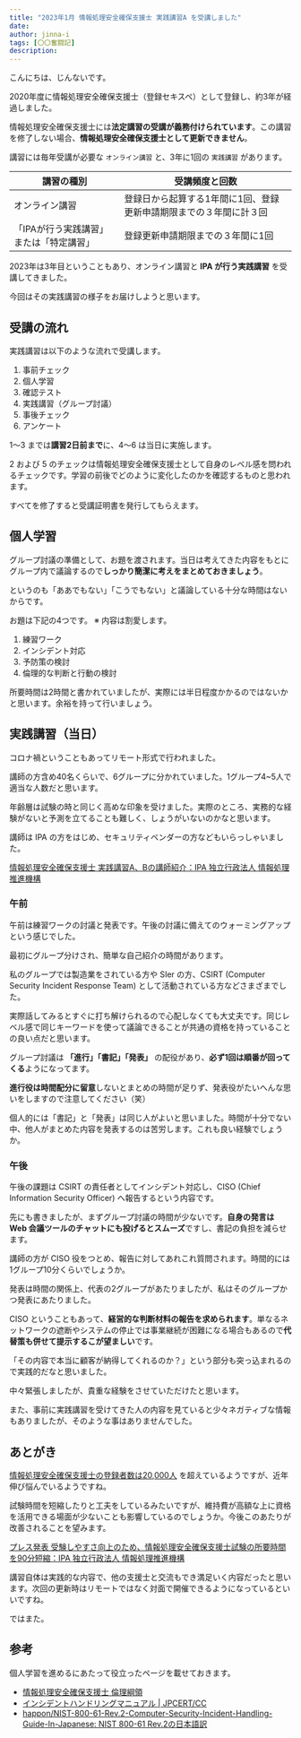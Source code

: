 ```yaml
---
title: "2023年1月 情報処理安全確保支援士 実践講習A を受講しました"
date: 
author: jinna-i
tags: [〇〇奮闘記]
description: 
---
```


こんにちは、じんないです。

2020年度に情報処理安全確保支援士（登録セキスペ）として登録し、約3年が経過しました。

情報処理安全確保支援士には**法定講習の受講が義務付けられています**。この講習を修了しない場合、**情報処理安全確保支援士として更新できません**。

講習には毎年受講が必要な `オンライン講習` と、3年に1回の `実践講習` があります。

講習の種別 | 受講頻度と回数
-- | --
オンライン講習 | 登録日から起算する1年間に1回、登録更新申請期限までの３年間に計３回
「IPAが行う実践講習」または「特定講習」 | 登録更新申請期限までの３年間に1回

2023年は3年目ということもあり、オンライン講習と **IPA が行う実践講習** を受講してきました。

今回はその実践講習の様子をお届けしようと思います。

## 受講の流れ

実践講習は以下のような流れで受講します。

1. 事前チェック
2. 個人学習
3. 確認テスト
4. 実践講習（グループ討議）
5. 事後チェック
6. アンケート

1～3 までは**講習2日前まで**に、4～6 は当日に実施します。

2 および 5 のチェックは情報処理安全確保支援士として自身のレベル感を問われるチェックです。学習の前後でどのように変化したのかを確認するものと思われます。

すべてを修了すると受講証明書を発行してもらえます。

## 個人学習

グループ討議の準備として、お題を渡されます。当日は考えてきた内容をもとにグループ内で議論するので**しっかり簡潔に考えをまとめておきましょう**。

というのも「ああでもない」「こうでもない」と議論している十分な時間はないからです。

お題は下記の4つです。
※ 内容は割愛します。

1. 練習ワーク
2. インシデント対応
3. 予防策の検討
4. 倫理的な判断と行動の検討

所要時間は2時間と書かれていましたが、実際には半日程度かかるのではないかと思います。余裕を持って行いましょう。

## 実践講習（当日）

コロナ禍ということもあってリモート形式で行われました。

講師の方含め40名くらいで、6グループに分かれていました。1グループ4~5人で適当な人数だと思います。

年齢層は試験の時と同じく高めな印象を受けました。実際のところ、実務的な経験がないと予測を立てることも難しく、しょうがいないのかなと思います。

講師は IPA の方をはじめ、セキュリティベンダーの方などもいらっしゃいました。

[情報処理安全確保支援士 実践講習A、Bの講師紹介：IPA 独立行政法人 情報処理推進機構](https://www.ipa.go.jp/siensi/lecture/inst.html)


### 午前

午前は練習ワークの討議と発表です。午後の討議に備えてのウォーミングアップという感じでした。

最初にグループ分けされ、簡単な自己紹介の時間があります。

私のグループでは製造業をされている方や SIer の方、CSIRT (Computer Security Incident Response Team) として活動されている方などさまざまでした。

実際話してみるとすぐに打ち解けられるので心配しなくても大丈夫です。同じレベル感で同じキーワードを使って議論できることが共通の資格を持っていることの良い点だと思います。

グループ討議は **「進行」「書記」「発表」** の配役があり、**必ず1回は順番が回ってくる**ようになってます。

**進行役は時間配分に留意**しないとまとめの時間が足りず、発表役がたいへんな思いをしますので注意してください（笑）

個人的には「書記」と「発表」は同じ人がよいと思いました。時間が十分でない中、他人がまとめた内容を発表するのは苦労します。これも良い経験でしょうか。

### 午後

午後の課題は CSIRT の責任者としてインシデント対応し、CISO (Chief Information Security Officer) へ報告するという内容です。

先にも書きましたが、まずグループ討議の時間が少ないです。**自身の発言は Web 会議ツールのチャットにも投げるとスムーズ**ですし、書記の負担を減らせます。

講師の方が CISO 役をつとめ、報告に対してあれこれ質問されます。時間的には1グループ10分くらいでしょうか。

発表は時間の関係上、代表の2グループがあたりましたが、私はそのグループかつ発表にあたりました。

CISO ということもあって、**経営的な判断材料の報告を求められます**。単なるネットワークの遮断やシステムの停止では事業継続が困難になる場合もあるので**代替策も併せて提示するこが望ましい**です。

「その内容で本当に顧客が納得してくれるのか？」という部分も突っ込まれるので実践的だなと思いました。

中々緊張しましたが、貴重な経験をさせていただけたと思います。

また、事前に実践講習を受けてきた人の内容を見ていると少々ネガティブな情報もありましたが、そのような事はありませんでした。

## あとがき

[情報処理安全確保支援士の登録者数は20,000人](https://www.ipa.go.jp/siensi/data/20220401newriss.html#:~:text=IPA%E3%81%AF%E3%80%81%202022%E5%B9%B44,20%2C253%E5%90%8D%E3%81%A8%E3%81%AA%E3%82%8A%E3%81%BE%E3%81%97%E3%81%9F%E3%80%82) を超えているようですが、近年伸び悩んでいるようですね。

試験時間を短縮したりと工夫をしているみたいですが、維持費が高額な上に資格を活用できる場面が少ないことも影響しているのでしょうか。今後このあたりが改善されることを望みます。

[プレス発表 受験しやすさ向上のため、情報処理安全確保支援士試験の所要時間を90分短縮：IPA 独立行政法人 情報処理推進機構](https://www.ipa.go.jp/about/press/20221220.html)

講習自体は実践的な内容で、他の支援士と交流もでき満足いく内容だったと思います。次回の更新時はリモートではなく対面で開催できるようになっているといいですね。

ではまた。

## 参考

個人学習を進めるにあたって役立ったページを載せておきます。

- [情報処理安全確保支援士 倫理綱領](https://www.ipa.go.jp/files/000073810.pdf)
- [インシデントハンドリングマニュアル | JPCERT/CC](https://www.jpcert.or.jp/csirt_material/files/manual_ver1.0_20211130.pdf)
- [happon/NIST-800-61-Rev.2-Computer-Security-Incident-Handling-Guide-In-Japanese: NIST 800-61 Rev.2の日本語訳](https://github.com/happon/NIST-800-61-Rev.2-Computer-Security-Incident-Handling-Guide-In-Japanese)



